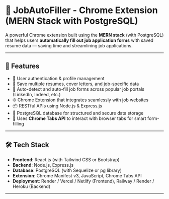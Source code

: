 # 🧠 JobAutoFiller - Chrome Extension (MERN Stack with PostgreSQL)

A powerful Chrome extension built using the **MERN stack** (with PostgreSQL) that helps users **automatically fill out job application forms** with saved resume data — saving time and streamlining job applications.

---

## 🚀 Features

- 🔐 User authentication & profile management
- 📄 Save multiple resumes, cover letters, and job-specific data
- 🤖 Auto-detect and auto-fill job forms across popular job portals (LinkedIn, Indeed, etc.)
- 🌐 Chrome Extension that integrates seamlessly with job websites
- 📦 RESTful APIs using Node.js & Express.js
- 💾 PostgreSQL database for structured and secure data storage
- 🧭 Uses **Chrome Tabs API** to interact with browser tabs for smart form-filling

---

## 🛠️ Tech Stack

- **Frontend**: React.js (with Tailwind CSS or Bootstrap)
- **Backend**: Node.js, Express.js
- **Database**: PostgreSQL (with Sequelize or pg library)
- **Extension**: Chrome Manifest v3, JavaScript, Chrome Tabs API
- **Deployment**: Render / Vercel / Netlify (Frontend), Railway / Render / Heroku (Backend)

---

